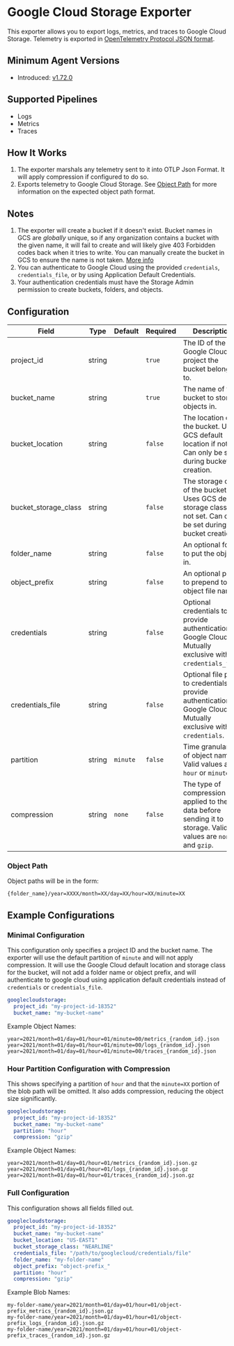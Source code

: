 # Google Cloud Storage Exporter

This exporter allows you to export logs, metrics, and traces to Google Cloud Storage. Telemetry is exported in [OpenTelemetry Protocol JSON format](https://github.com/open-telemetry/opentelemetry-proto).

## Minimum Agent Versions

- Introduced: [v1.72.0](https://github.com/observIQ/bindplane-otel-collector/releases/tag/v1.72.0)

## Supported Pipelines

- Logs
- Metrics
- Traces

## How It Works

1. The exporter marshals any telemetry sent to it into OTLP Json Format. It will apply compression if configured to do so.
2. Exports telemetry to Google Cloud Storage. See [Object Path](#object-path) for more information on the expected object path format.

## Notes

1. The exporter will create a bucket if it doesn't exist. Bucket names in GCS are _globally_ unique, so if any organization contains a bucket with the given name, it will fail to create and will likely give 403 Forbidden codes back when it tries to write. You can manually create the bucket in GCS to ensure the name is not taken. [More info](https://cloud.google.com/storage/docs/buckets)
2. You can authenticate to Google Cloud using the provided `credentials`, `credentials_file`, or by using Application Default Credentials.
3. Your authentication credentials must have the Storage Admin permission to create buckets, folders, and objects.

## Configuration

| Field                | Type   | Default  | Required | Description                                                                                                         |
| -------------------- | ------ | -------- | -------- | ------------------------------------------------------------------------------------------------------------------- |
| project_id           | string |          | `true`   | The ID of the Google Cloud project the bucket belongs to.                                                           |
| bucket_name          | string |          | `true`   | The name of the bucket to store objects in.                                                                         |
| bucket_location      | string |          | `false`  | The location of the bucket. Uses GCS default location if not set. Can only be set during bucket creation.           |
| bucket_storage_class | string |          | `false`  | The storage class of the bucket. Uses GCS default storage class if not set. Can only be set during bucket creation. |
| folder_name          | string |          | `false`  | An optional folder to put the objects in.                                                                           |
| object_prefix        | string |          | `false`  | An optional prefix to prepend to the object file name.                                                              |
| credentials          | string |          | `false`  | Optional credentials to provide authentication to Google Cloud. Mutually exclusive with `credentials_file`.         |
| credentials_file     | string |          | `false`  | Optional file path to credentials to provide authentication to Google Cloud. Mutually exclusive with `credentials`. |
| partition            | string | `minute` | `false`  | Time granularity of object name. Valid values are `hour` or `minute`.                                               |
| compression          | string | `none`   | `false`  | The type of compression applied to the data before sending it to storage. Valid values are `none` and `gzip`.       |

### Object Path

Object paths will be in the form:

```
{folder_name}/year=XXXX/month=XX/day=XX/hour=XX/minute=XX
```

## Example Configurations

### Minimal Configuration

This configuration only specifies a project ID and the bucket name. The exporter will use the default partition of `minute` and will not apply compression. It will use the Google Cloud default location and storage class for the bucket, will not add a folder name or object prefix, and will authenticate to google cloud using application default credentials instead of `credentials` or `credentials_file`.

```yaml
googlecloudstorage:
  project_id: "my-project-id-18352"
  bucket_name: "my-bucket-name"
```

Example Object Names:

```
year=2021/month=01/day=01/hour=01/minute=00/metrics_{random_id}.json
year=2021/month=01/day=01/hour=01/minute=00/logs_{random_id}.json
year=2021/month=01/day=01/hour=01/minute=00/traces_{random_id}.json
```

### Hour Partition Configuration with Compression

This shows specifying a partition of `hour` and that the `minute=XX` portion of the blob path will be omitted. It also adds compression, reducing the object size significantly.

```yaml
googlecloudstorage:
  project_id: "my-project-id-18352"
  bucket_name: "my-bucket-name"
  partition: "hour"
  compression: "gzip"
```

Example Object Names:

```
year=2021/month=01/day=01/hour=01/metrics_{random_id}.json.gz
year=2021/month=01/day=01/hour=01/logs_{random_id}.json.gz
year=2021/month=01/day=01/hour=01/traces_{random_id}.json.gz
```

### Full Configuration

This configuration shows all fields filled out.

```yaml
googlecloudstorage:
  project_id: "my-project-id-18352"
  bucket_name: "my-bucket-name"
  bucket_location: "US-EAST1"
  bucket_storage_class: "NEARLINE"
  credentials_file: "/path/to/googlecloud/credentials/file"
  folder_name: "my-folder-name"
  object_prefix: "object-prefix_"
  partition: "hour"
  compression: "gzip"
```

Example Blob Names:

```
my-folder-name/year=2021/month=01/day=01/hour=01/object-prefix_metrics_{random_id}.json.gz
my-folder-name/year=2021/month=01/day=01/hour=01/object-prefix_logs_{random_id}.json.gz
my-folder-name/year=2021/month=01/day=01/hour=01/object-prefix_traces_{random_id}.json.gz
```
